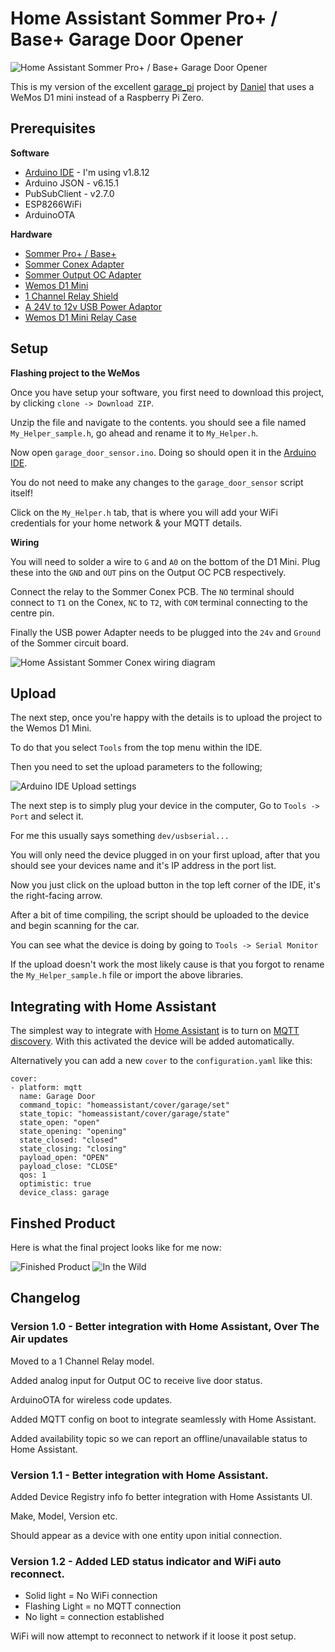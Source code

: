 # Home Assistant Sommer Pro+ / Base+ Garage Door Opener

![Home Assistant Sommer Pro+ / Base+ Garage Door Opener](files/repo_image.png#center)

This is my version of the excellent [garage_pi](https://github.com/azrael783/garage_pi) project by [Daniel](https://github.com/azrael783/) that uses a WeMos D1 mini instead of a Raspberry Pi Zero.

## Prerequisites ##

**Software**
* [Arduino IDE](https://www.arduino.cc/en/main/software) - I'm using v1.8.12
* Arduino JSON - v6.15.1
* PubSubClient - v2.7.0
* ESP8266WiFi
* ArduinoOTA

**Hardware**

* [Sommer Pro+ / Base+](https://www.sommer.eu/en-GB/pro-base.html)
* [Sommer Conex Adapter](https://www.sommer-shops.eu/de/conex.html)
* [Sommer Output OC Adapter](https://www.amazon.co.uk/gp/product/B07XZKDFX9/ref=ppx_yo_dt_b_asin_title_o05_s00?ie=UTF8&psc=1)
* [Wemos D1 Mini](https://docs.wemos.cc/en/latest/d1/d1_mini.html)
* [1 Channel Relay Shield](https://www.amazon.co.uk/gp/product/B07DK1FZF9/ref=ppx_yo_dt_b_asin_title_o03_s00?ie=UTF8&psc=1)
* [A 24V to 12v USB Power Adaptor](https://www.amazon.co.uk/gp/product/B07NMPDDN7/ref=ppx_yo_dt_b_asin_title_o02_s00?ie=UTF8&psc=1)
* [Wemos D1 Mini Relay Case](https://www.thingiverse.com/thing:2667568)

## Setup ##

**Flashing project to the WeMos**

Once you have setup your software, you first need to download this project, by clicking `clone -> Download ZIP`.

Unzip the file and navigate to the contents. you should see a file named `My_Helper_sample.h`, go ahead and rename it to `My_Helper.h`.

Now open `garage_door_sensor.ino`. Doing so should open it in the [Arduino IDE](https://www.arduino.cc/en/main/software).

You do not need to make any changes to the `garage_door_sensor` script itself!

Click on the `My_Helper.h` tab, that is where you will add your WiFi credentials for your home network & your MQTT details.

**Wiring**

You will need to solder a wire to `G` and `A0` on the bottom of the D1 Mini. Plug these into the `GND` and `OUT` pins on the Output OC PCB respectively.

Connect the relay to the Sommer Conex PCB. The `NO` terminal should connect to `T1` on the Conex, `NC` to `T2`, with `COM` terminal connecting to the centre pin.

Finally the USB power Adapter needs to be plugged into the `24v` and `Ground` of the Sommer circuit board.

![Home Assistant Sommer Conex wiring diagram](files/garage_door_sensor_fritz.png)

## Upload ##

The next step, once you're happy with the details is to upload the project to the Wemos D1 Mini.

To do that you select `Tools` from the top menu within the IDE.

Then you need to set the upload parameters to the following;

![Arduino IDE Upload settings](files/upload_settings.png)

The next step is to simply plug your device in the computer, Go to `Tools -> Port` and select it.

For me this usually says something `dev/usbserial...`

You will only need the device plugged in on your first upload, after that you should see your devices name and it's IP address in the port list.

Now you just click on the upload button in the top left corner of the IDE, it's the right-facing arrow.

After a bit of time compiling, the script should be uploaded to the device and begin scanning for the car.

You can see what the device is doing by going to `Tools -> Serial Monitor`

If the upload doesn't work the most likely cause is that you forgot to rename the `My_Helper_sample.h` file or import the above libraries.

## Integrating with Home Assistant ##

The simplest way to integrate with [Home Assistant](https://home-assistant.io) is to turn on [MQTT discovery](https://www.home-assistant.io/docs/mqtt/discovery/). With this activated the device will be added automatically.

Alternatively you can add a new `cover` to the `configuration.yaml` like this:

    cover:
    - platform: mqtt
      name: Garage Door
      command_topic: "homeassistant/cover/garage/set"
      state_topic: "homeassistant/cover/garage/state"
      state_open: "open"
      state_opening: "opening"
      state_closed: "closed"
      state_closing: "closing"
      payload_open: "OPEN"
      payload_close: "CLOSE"
      qos: 1
      optimistic: true
      device_class: garage

## Finshed Product ##

Here is what the final project looks like for me now:

![Finished Product](files/finished_product.jpg)
![In the Wild](files/in_the_wild.jpg)

## Changelog ##

### Version 1.0 - Better integration with Home Assistant, Over The Air updates ###

Moved to a 1 Channel Relay model.

Added analog input for Output OC to receive live door status.

ArduinoOTA for wireless code updates.

Added MQTT config on boot to integrate seamlessly with Home Assistant.

Added availability topic so we can report an offline/unavailable status to Home Assistant.

### Version 1.1 - Better integration with Home Assistant. ###

Added Device Registry info fo better integration with Home Assistants UI.

Make, Model, Version etc.

Should appear as a device with one entity upon initial connection.


### Version 1.2 - Added LED status indicator and WiFi auto reconnect. ###

* Solid light = No WiFi connection
* Flashing Light = no MQTT connection
* No light = connection established

WiFi will now attempt to reconnect to network if it loose it post setup.

